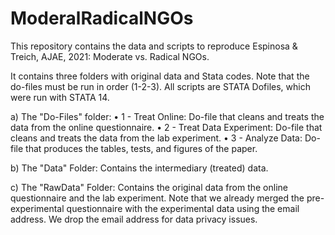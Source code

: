 # ModeralRadicalNGOs

This repository contains the data and scripts to reproduce Espinosa & Treich, AJAE, 2021: Moderate vs. Radical NGOs.

It contains three folders with original data and Stata codes.
Note that the do-files must be run in order (1-2-3). 
All scripts are STATA Dofiles, which were run with STATA 14.

a) The "Do-Files" folder:
• 1 - Treat Online: Do-file that cleans and treats the data from the online questionnaire.
• 2 - Treat Data Experiment: Do-file that cleans and treats the data from the lab experiment.
• 3 - Analyze Data: Do-file that produces the tables, tests, and figures of the paper.

b) The "Data" Folder: Contains the intermediary (treated) data.

c) The "RawData" Folder: Contains the original data from the online questionnaire and the lab experiment. Note that we already merged the pre-experimental questionnaire with the experimental data using the email address. We drop the email address for data privacy issues. 


